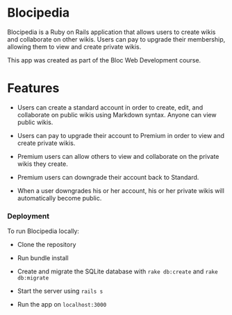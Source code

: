 # Blocipedia

Blocipedia is a Ruby on Rails application that allows users to create wikis and collaborate on other wikis. Users can pay to upgrade their membership, allowing them to view and create private wikis.

This app was created as part of the Bloc Web Development course.

# Features

- Users can create a standard account in order to create, edit, and collaborate on public wikis using Markdown syntax. Anyone can view public wikis.

- Users can pay to upgrade their account to Premium in order to view and create private wikis.

- Premium users can allow others to view and collaborate on the private wikis they create.

- Premium users can downgrade their account back to Standard.

- When a user downgrades his or her account, his or her private wikis will automatically become public.

### Deployment
To run Blocipedia locally:

- Clone the repository

- Run bundle install

- Create and migrate the SQLite database with `rake db:create` and `rake db:migrate`

- Start the server using `rails s`

- Run the app on `localhost:3000`
